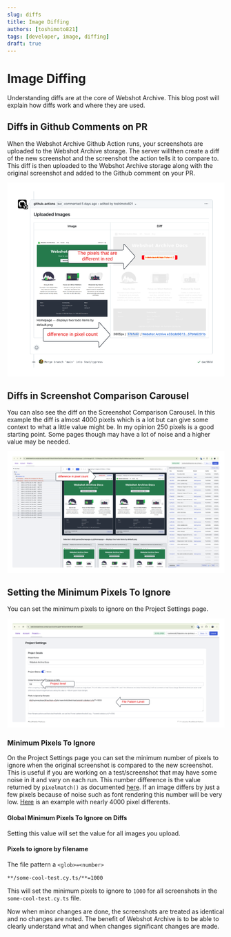 ```yaml
---
slug: diffs
title: Image Diffing
authors: [toshimoto821]
tags: [developer, image, diffing]
draft: true
---
```


# Image Diffing

Understanding diffs are at the core of Webshot Archive. This blog post will explain how diffs work and where they are used.

## Diffs in Github Comments on PR

When the Webshot Archive Github Action runs, your screenshots are uploaded to the Webshot Archive storage. The server willthen create a diff of the new screenshot and the screenshot the action tells it to compare to. This diff is then uploaded to the Webshot Archive storage along with the original screenshot and added to the Github comment on your PR.

![Github Comment with Diff](./pixel-diff-github.png)

## Diffs in Screenshot Comparison Carousel

You can also see the diff on the Screenshot Comparison Carousel. In this example the diff is almost 4000 pixels which is a lot but can give some context to what a little value might be. In my opinion 250 pixels is a good starting point. Some pages though may have a lot of noise and a higher value may be needed.

![Screenshot Comparison Carousel](./pixel-diff-webshot-archive.png)

<!-- truncate -->

## Setting the Minimum Pixels To Ignore

You can set the minimum pixels to ignore on the Project Settings page.

![Project Settings](./pixel-diff-setting.png)

### Minimum Pixels To Ignore

On the Project Settings page you can set the minimum number of pixels to ignore when the original screenshot is compared to the new screenshot. This is useful if you are working on a test/screenshot that may have some noise in it and vary on each run. This number difference is the value returned by `pixelmatch()` as documented [here](https://github.com/mapbox/pixelmatch?tab=readme-ov-file#pixelmatch). If an image differs by just a few pixels because of noise such as font rendering this number will be very low. [Here](https://github.com/toshimoto821/webshot-archive-docs/pull/2) is an example with nearly 4000 pixel differents.

#### Global Minimum Pixels To Ignore on Diffs

Setting this value will set the value for all images you upload.

#### Pixels to ignore by filename

The file pattern a `<glob>=<number>`

```text
**/some-cool-test.cy.ts/**=1000
```

This will set the minimum pixels to ignore to `1000` for all screenshots in the `some-cool-test.cy.ts` file.

Now when minor changes are done, the screenshots are treated as identical and no changes are noted. The benefit of Webshot Archive is to be able to clearly understand what and when changes significant changes are made.
